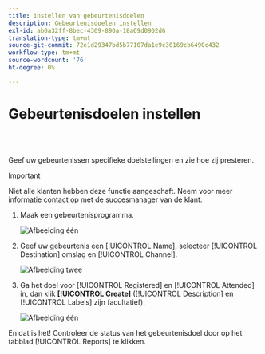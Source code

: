 ```yaml
---
title: instellen van gebeurtenisdoelen
description: Gebeurtenisdoelen instellen
exl-id: ab0a32ff-8bec-4309-890a-18a69d0902d6
translation-type: tm+mt
source-git-commit: 72e1d29347bd5b77107da1e9c30169cb6490c432
workflow-type: tm+mt
source-wordcount: '76'
ht-degree: 0%

---
```


# Gebeurtenisdoelen instellen

<br> 

Geef uw gebeurtenissen specifieke doelstellingen en zie hoe zij presteren.

>[!IMPORTANT]
>Niet alle klanten hebben deze functie aangeschaft. Neem voor meer informatie contact op met de succesmanager van de klant.

1. Maak een gebeurtenisprogramma.

   ![Afbeelding één](/help/sky/assets/event-programs/setting-event-goals/setting-event-goals-1.png)

1. Geef uw gebeurtenis een [!UICONTROL Name], selecteer [!UICONTROL Destination] omslag en [!UICONTROL Channel].

   ![Afbeelding twee](/help/sky/assets/event-programs/setting-event-goals/setting-event-goals-2.png)

1. Ga het doel voor [!UICONTROL Registered] en [!UICONTROL Attended] in, dan klik **[!UICONTROL Create]** ([!UICONTROL Description] en [!UICONTROL Labels] zijn facultatief).

   ![Afbeelding één](/help/sky/assets/event-programs/setting-event-goals/setting-event-goals-3.png)

En dat is het! Controleer de status van het gebeurtenisdoel door op het tabblad [!UICONTROL Reports] te klikken.
